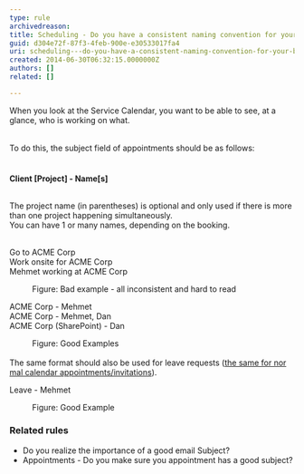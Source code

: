 ```yaml
---
type: rule
archivedreason: 
title: Scheduling - Do you have a consistent naming convention for your bookings?
guid: d304e72f-87f3-4feb-900e-e30533017fa4
uri: scheduling---do-you-have-a-consistent-naming-convention-for-your-bookings
created: 2014-06-30T06:32:15.0000000Z
authors: []
related: []

---
```



When you look at the Service Calendar, you want to be able to see, at a glance, who is working on what.<div><br></div><div><span style="line-height&#58;20.8px;">​</span><span style="line-height&#58;20.8px;">To do this, the subject field of appointments should be as follows&#58;</span><br></div>
<br><excerpt class='endintro'></excerpt><br>
<b>Client [Project] - Name[s]</b><br>
<div>
   <br>
</div><div>The project name (in parentheses)&#160;is optional and only used if there is&#160;more than one project happening simultaneously.</div><div>You can have 1 or many names, depending on the booking.<br></div><div>
   <br>
</div><p class="ssw15-rteElement-GreyBox">Go to ACME Corp​​<br>Work onsite for ACME Corp<br>Mehmet working at&#160;ACME Corp<br></p><dd class="ssw15-rteElement-FigureBad">Figure&#58; Bad example - all inconsistent​ and hard to read​​​</dd><p class="ssw15-rteElement-GreyBox">ACME Corp - Mehmet<br> ACME Corp - Mehmet, Dan<br>ACME Corp (SharePoint) - Dan</p><div><dd class="ssw15-rteElement-FigureGood">Figure&#58;&#160;Good Examples</dd>
   <br>
</div><div>The same format should also be used for leave requests (<a href="/_layouts/15/FIXUPREDIRECT.ASPX?WebId=3dfc0e07-e23a-4cbb-aac2-e778b71166a2&amp;TermSetId=07da3ddf-0924-4cd2-a6d4-a4809ae20160&amp;TermId=3a0a1c31-c984-4d3f-b3c8-f071b092a9b7">the same for nor​mal calendar appointments/invitations</a>).​<br></div><p class="ssw15-rteElement-GreyBox">Leave - Mehmet<br></p><dd class="ssw15-rteElement-FigureGood">​Figure&#58; Good&#160;Example<br></dd><h3>Related rules</h3>
<a><ul><li><a>Do you realize the importance of a good email Subject?</a>&#160;</li><li><a>Appointments - Do you make sure you appointment has a good subject?</a></li></ul></a>


